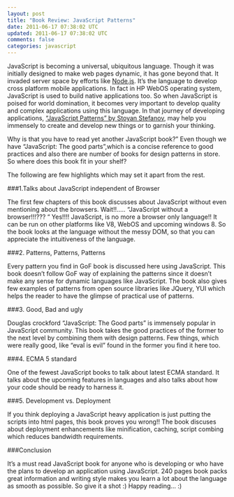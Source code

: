 ```yaml
---           
layout: post
title: "Book Review: JavaScript Patterns"
date: 2011-06-17 07:38:02 UTC
updated: 2011-06-17 07:38:02 UTC
comments: false
categories: javascript
---
```

JavaScript is becoming a universal, ubiquitous language. Though it was initially designed to make web pages dynamic, it has gone beyond that. It invaded server space by efforts like [Node.js](http://nodejs.org/). It’s the language to develop cross platform mobile applications. In fact in HP WebOS operating system, JavaScript is used to build native applications too. So when JavaScript is poised for world domination, it becomes very important to develop quality and complex applications using this language. In that journey of developing applications, [“JavaScript Patterns” by Stoyan Stefanov](http://www.amazon.com/JavaScript-Patterns-Stoyan-Stefanov/dp/0596806752), may help you immensely to create and develop new things or to garnish your thinking.

Why is that you have to read yet another JavaScript book?” Even though we have “JavaScript: The good parts”,which is a concise reference to good practices and also there are number of books for design patterns in store. So where does this book fit in your shelf? 

The following are few highlights which may set it apart from the rest.


###1.Talks about JavaScript independent of Browser

The first few chapters of this book discusses about JavaScript without even mentioning about the browsers. Wait!!..... “JavaScript without a browser!!!??? “ Yes!!!! JavaScript, is no more a browser only language!! It can be run on other platforms like V8, WebOS and upcoming windows 8. So the book looks at the language without the messy DOM, so that you can appreciate the intuitiveness of the language.

###2. Patterns, Patterns, Patterns

Every pattern you find in GoF book is discussed here using JavaScript. This book doesn’t follow GoF way of explaining the patterns since it doesn’t make any sense for dynamic languages like JavaScript. The book also gives few examples of patterns from open source libraries like JQuery, YUI which helps the reader to have the glimpse of practical use of patterns.

###3. Good, Bad and ugly

Douglas crockford “JavaScript: The Good parts” is immensely popular in JavaScript community. This book takes the good practices of the former to the next level by combining them with design patterns. Few things, which were really good, like “eval is evil” found in the former you find it here too.

###4. ECMA 5 standard

One of the fewest JavaScript books to talk about latest ECMA standard. It talks about the upcoming features in languages and also talks about how your code should be ready to harness it. 

###5. Development vs. Deployment

If you think deploying a JavaScript heavy application is just putting the scripts into html pages, this book proves you wrong!! The book discuses about deployment enhancements like minification, caching, script combing which reduces bandwidth requirements.

###Conclusion

It’s a must read JavaScript book for anyone who is developing or who have the plans to develop an application using JavaScript. 240 pages book packs great information and writing style makes you learn a lot about the language as smooth as possible. So give it a shot :) Happy reading... :)




